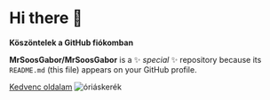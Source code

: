 # Hi there 👋
**Köszöntelek a GitHub fiókomban**

**MrSoosGabor/MrSoosGabor** is a ✨ _special_ ✨ repository because its `README.md` (this file) appears on your GitHub profile.

[Kedvenc oldalam](https://www.emag.hu)
![óriáskerék](https://cdn.pixabay.com/photo/2020/03/26/05/07/travel-4969279_1280.jpg)


<!--
Here are some ideas to get you started:

- 🔭 I’m currently working on ...
- 🌱 I’m currently learning ...
- 👯 I’m looking to collaborate on ...
- 🤔 I’m looking for help with ...
- 💬 Ask me about ...
- 📫 How to reach me: ...
- 😄 Pronouns: ...
- ⚡ Fun fact: ...
-->
